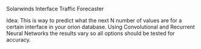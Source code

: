 Solarwinds Interface Traffic Forecaster 

Idea: This is way to predict what the next N number of values are for a certain interface in your orion database. Using Convolutional and Recurrent Neural Networks the results vary so all options should be tested for accuracy.
